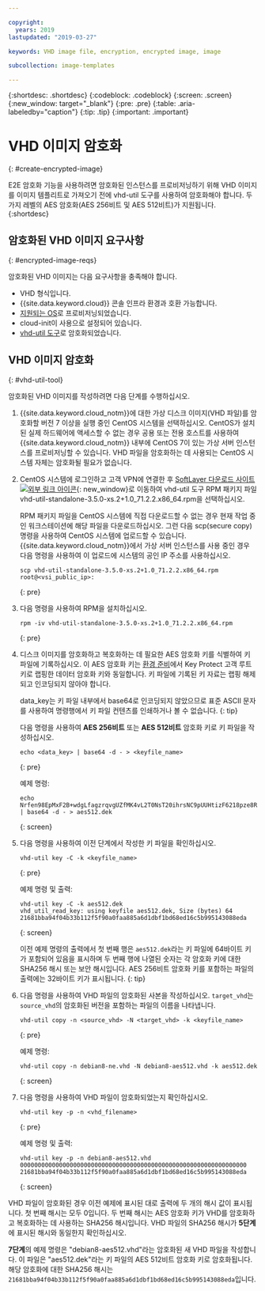 ```yaml
---

copyright:
  years: 2019
lastupdated: "2019-03-27"

keywords: VHD image file, encryption, encrypted image, image

subcollection: image-templates

---
```


{:shortdesc: .shortdesc}
{:codeblock: .codeblock}
{:screen: .screen}
{:new_window: target="_blank"}
{:pre: .pre}
{:table: .aria-labeledby="caption"}
{:tip: .tip}
{:important: .important}


# VHD 이미지 암호화 
{: #create-encrypted-image}

E2E 암호화 기능을 사용하려면 암호화된 인스턴스를 프로비저닝하기 위해 VHD 이미지를 이미지 템플리트로 가져오기 전에 vhd-util 도구를 사용하여 암호화해야 합니다. 두 가지 레벨의 AES 암호화(AES 256비트 및 AES 512비트)가 지원됩니다.
{:shortdesc}

## 암호화된 VHD 이미지 요구사항
{: #encrypted-image-reqs}

암호화된 VHD 이미지는 다음 요구사항을 충족해야 합니다.

* VHD 형식입니다.
* {{site.data.keyword.cloud}} 콘솔 인프라 환경과 호환 가능합니다.
* [지원되는 OS](/docs/infrastructure/image-templates/?topic=image-templates-preparing-and-importing-images#preparing-and-importing-images)로 프로비저닝되었습니다.
* cloud-init이 사용으로 설정되어 있습니다.
* [vhd-util 도구](/docs/infrastructure/image-templates?topic=image-templates-create-encrypted-image#vhd-util-tool)로 암호화되었습니다.

## VHD 이미지 암호화
{: #vhd-util-tool}

암호화된 VHD 이미지를 작성하려면 다음 단계를 수행하십시오.

1. {{site.data.keyword.cloud_notm}}에 대한 가상 디스크 이미지(VHD 파일)를 암호화할 버전 7 이상을 실행 중인 CentOS 시스템을 선택하십시오. CentOS가 설치된 실제 하드웨어에 액세스할 수 없는 경우 공용 또는 전용 호스트를 사용하여 {{site.data.keyword.cloud_notm}} 내부에 CentOS 7이 있는 가상 서버 인스턴스를 프로비저닝할 수 있습니다. VHD 파일을 암호화하는 데 사용되는 CentOS 시스템 자체는 암호화될 필요가 없습니다.

2. CentOS 시스템에 로그인하고 고객 VPN에 연결한 후 [SoftLayer 다운로드 사이트 ![외부 링크 아이콘](../../icons/launch-glyph.svg "외부 링크 아이콘")](http://downloads.service.softlayer.com/citrix/xen/){: new_window}로 이동하여  vhd-util 도구 RPM 패키지 파일 vhd-util-standalone-3.5.0-xs.2+1.0_71.2.2.x86_64.rpm을 선택하십시오.   

   RPM 패키지 파일을 CentOS 시스템에 직접 다운로드할 수 없는 경우 현재 작업 중인 워크스테이션에 해당 파일을 다운로드하십시오. 그런 다음 scp(secure copy) 명령을 사용하여 CentOS 시스템에 업로드할 수 있습니다. {{site.data.keyword.cloud_notm}}에서 가상 서버 인스턴스를 사용 중인 경우 다음 명령을 사용하여 이 업로드에 시스템의 공인 IP 주소를 사용하십시오.

   ```
   scp vhd-util-standalone-3.5.0-xs.2+1.0_71.2.2.x86_64.rpm root@<vsi_public_ip>:
   ```
   {: pre}

3. 다음 명령을 사용하여 RPM을 설치하십시오.

   ```
   rpm -iv vhd-util-standalone-3.5.0-xs.2+1.0_71.2.2.x86_64.rpm
   ```
   {: pre}

4. 디스크 이미지를 암호화하고 복호화하는 데 필요한 AES 암호화 키를 식별하여 키 파일에 기록하십시오. 이 AES 암호화 키는 [환경 준비](/docs/infrastructure/image-templates?topic=image-templates-using-end-to-end-e2e-encryption-to-provision-an-encrypted-instance#preparing-your-environment)에서 Key Protect 고객 루트 키로 랩핑한 데이터 암호화 키와 동일합니다. 키 파일에 기록된 키 자료는 랩핑 해제되고 인코딩되지 않아야 합니다. 

   data_key는 키 파일 내부에서 base64로 인코딩되지 않았으므로 표준 ASCII 문자를 사용하여 명령행에서 키 파일 컨텐츠를 인쇄하거나 볼 수 없습니다.
   {: tip}

   다음 명령을 사용하여 **AES 256비트** 또는 **AES 512비트** 암호화 키로 키 파일을 작성하십시오. 
   
   ```
   echo <data_key> | base64 -d - > <keyfile_name>
   ```
   {: pre} 

   예제 명령:

   ```
   echo Nrfen98EpMxF2B+wdgLfagzrqvgUZfMK4vL2T0NsT20ihrsNC9pUUHtizF6218pze8RLCgQ6kwxuE58IWLzgDA== | base64 -d - > aes512.dek
   ```
   {: screen}

5. 다음 명령을 사용하여 이전 단계에서 작성한 키 파일을 확인하십시오.

   ```
   vhd-util key -C -k <keyfile_name>
   ```
   {: pre}

   예제 명령 및 출력:

   ```
   vhd-util key -C -k aes512.dek
   vhd_util_read_key: using keyfile aes512.dek, Size (bytes) 64
   21681bba94f04b33b112f5f90a0faa885a6d1dbf1bd68ed16c5b995143088eda
   ```
   {: screen}

   이전 예제 명령의 출력에서 첫 번째 행은 `aes512.dek`라는 키 파일에 64바이트 키가 포함되어 있음을 표시하며 두 번째 행에 나열된 숫자는 각 암호화 키에 대한 SHA256 해시 또는 보안 해시입니다. AES 256비트 암호화 키를 포함하는 파일의 출력에는 32바이트 키가 표시됩니다.
   {: tip} 

6. 다음 명령을 사용하여 VHD 파일의 암호화된 사본을 작성하십시오. `target_vhd`는 `source_vhd`의 암호화된 버전을 포함하는 파일의 이름을 나타냅니다.

   ```
   vhd-util copy -n <source_vhd> -N <target_vhd> -k <keyfile_name>
   ```
   {: pre}    

   예제 명령:

   ```
   vhd-util copy -n debian8-ne.vhd -N debian8-aes512.vhd -k aes512.dek
   ```
   {: screen}

7. 다음 명령을 사용하여 VHD 파일이 암호화되었는지 확인하십시오.

   ```
   vhd-util key -p -n <vhd_filename>
   ```
   {: pre}

   예제 명령 및 출력:

   ```
   vhd-util key -p -n debian8-aes512.vhd
   0000000000000000000000000000000000000000000000000000000000000000
   21681bba94f04b33b112f5f90a0faa885a6d1dbf1bd68ed16c5b995143088eda
   ```
   {: screen}

VHD 파일이 암호화된 경우 이전 예제에 표시된 대로 출력에 두 개의 해시 값이 표시됩니다. 첫 번째 해시는 모두 0입니다. 두 번째 해시는 AES 암호화 키가 VHD를 암호화하고 복호화하는 데 사용하는 SHA256 해시입니다. VHD 파일의 SHA256 해시가 **5단계**에 표시된 해시와 동일한지 확인하십시오.

**7단계**의 예제 명령은 "debian8-aes512.vhd"라는 암호화된 새 VHD 파일을 작성합니다. 이 파일은 "aes512.dek"라는 키 파일의 AES 512비트 암호화 키로 암호화됩니다. 해당 암호화에 대한 SHA256 해시는 `21681bba94f04b33b112f5f90a0faa885a6d1dbf1bd68ed16c5b995143088eda`입니다.
